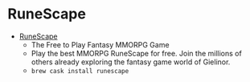 # RuneScape
- [RuneScape](https://www.runescape.com/)
  -  The Free to Play Fantasy MMORPG Game
  - Play the best MMORPG RuneScape for free. Join the millions of others already exploring the fantasy game world of Gielinor.
  - `brew cask install runescape`
